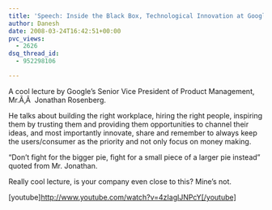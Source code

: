 ```yaml
---
title: 'Speech: Inside the Black Box, Technological Innovation at Google'
author: Danesh
date: 2008-03-24T16:42:51+00:00
pvc_views:
  - 2626
dsq_thread_id:
  - 952298106

---
```

A cool lecture by Google&#8217;s Senior Vice President of Product Management, Mr.Ã‚Â  Jonathan Rosenberg.

He talks about building the right workplace, hiring the right people, inspiring them by trusting them and providing them opportunities to channel their ideas, and most importantly innovate, share and remember to always keep the users/consumer as the priority and not only focus on money making.

&#8220;Don&#8217;t fight for the bigger pie, fight for a small piece of a larger pie instead&#8221; quoted from Mr. Jonathan.

Really cool lecture, is your company even close to this? Mine&#8217;s not.

[youtube]http://www.youtube.com/watch?v=4zIaglJNPcY[/youtube]